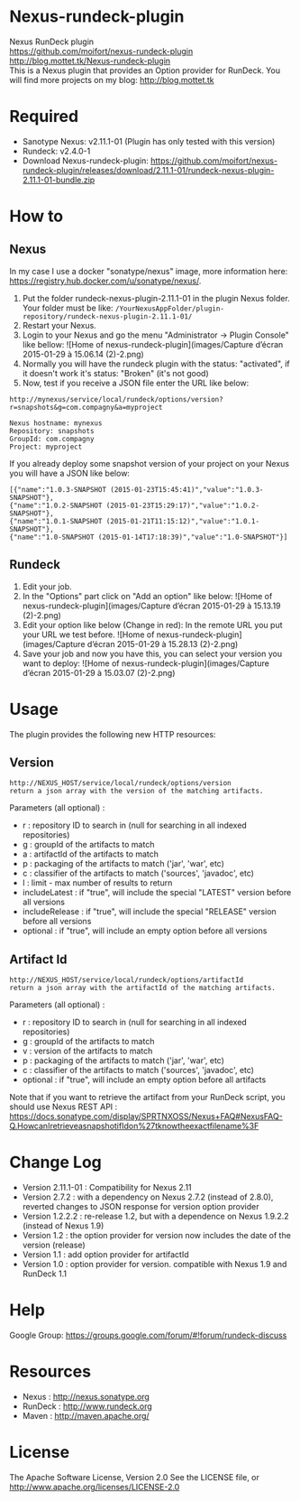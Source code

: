 Nexus-rundeck-plugin
========
Nexus RunDeck plugin  
https://github.com/moifort/nexus-rundeck-plugin  
http://blog.mottet.tk/Nexus-rundeck-plugin  
This is a Nexus plugin that provides an Option provider for RunDeck. You will find more projects on my blog: http://blog.mottet.tk

# Required
* Sanotype Nexus: v2.11.1-01 (Plugin has only tested with this version)
* Rundeck: v2.4.0-1
* Download Nexus-rundeck-plugin: https://github.com/moifort/nexus-rundeck-plugin/releases/download/2.11.1-01/rundeck-nexus-plugin-2.11.1-01-bundle.zip

# How to
## Nexus
In my case I use a docker "sonatype/nexus" image, more information here: https://registry.hub.docker.com/u/sonatype/nexus/.

1. Put the folder rundeck-nexus-plugin-2.11.1-01 in the plugin Nexus folder. Your folder must be like: ```/YourNexusAppFolder/plugin-repository/rundeck-nexus-plugin-2.11.1-01/```
2. Restart your Nexus.
3. Login to your Nexus and go the menu "Administrator -> Plugin Console" like bellow:
![Home of nexus-rundeck-plugin](images/Capture d’écran 2015-01-29 à 15.06.14 (2)-2.png)
4. Normally you will have the rundeck plugin with the status: "activated", if it doesn't work it's status: "Broken" (it's not good)
5. Now, test if you receive a JSON file enter the URL like below:
```
http://mynexus/service/local/rundeck/options/version?r=snapshots&g=com.compagny&a=myproject

Nexus hostname: mynexus
Repository: snapshots
GroupId: com.compagny
Project: myproject
```

If you already deploy some snapshot version of your project on your Nexus you will have a JSON like below:
```
[{"name":"1.0.3-SNAPSHOT (2015-01-23T15:45:41)","value":"1.0.3-SNAPSHOT"},
{"name":"1.0.2-SNAPSHOT (2015-01-23T15:29:17)","value":"1.0.2-SNAPSHOT"},
{"name":"1.0.1-SNAPSHOT (2015-01-21T11:15:12)","value":"1.0.1-SNAPSHOT"},
{"name":"1.0-SNAPSHOT (2015-01-14T17:18:39)","value":"1.0-SNAPSHOT"}]
```

## Rundeck

1. Edit your job.
2. In the "Options" part click on "Add an option" like below:
![Home of nexus-rundeck-plugin](images/Capture d’écran 2015-01-29 à 15.13.19 (2)-2.png)
3. Edit your option like below (Change in red): In the remote URL you put your URL we test before.
![Home of nexus-rundeck-plugin](images/Capture d’écran 2015-01-29 à 15.28.13 (2)-2.png)
4. Save your job and now you have this, you can select your version you want to deploy:
![Home of nexus-rundeck-plugin](images/Capture d’écran 2015-01-29 à 15.03.07 (2)-2.png)

# Usage
The plugin provides the following new HTTP resources:

## Version
```
http://NEXUS_HOST/service/local/rundeck/options/version 
return a json array with the version of the matching artifacts.
```
Parameters (all optional) :
  * r : repository ID to search in (null for searching in all indexed repositories)
  * g : groupId of the artifacts to match
  * a : artifactId of the artifacts to match
  * p : packaging of the artifacts to match ('jar', 'war', etc)
  * c : classifier of the artifacts to match ('sources', 'javadoc', etc)
  * l : limit - max number of results to return
  * includeLatest : if "true", will include the special "LATEST" version before all versions
  * includeRelease : if "true", will include the special "RELEASE" version before all versions
  * optional : if "true", will include an empty option before all versions


## Artifact Id
```
http://NEXUS_HOST/service/local/rundeck/options/artifactId
return a json array with the artifactId of the matching artifacts.
```

Parameters (all optional) :
  * r : repository ID to search in (null for searching in all indexed repositories)
  * g : groupId of the artifacts to match
  * v : version of the artifacts to match
  * p : packaging of the artifacts to match ('jar', 'war', etc)
  * c : classifier of the artifacts to match ('sources', 'javadoc', etc)
  * optional : if "true", will include an empty option before all artifacts

Note that if you want to retrieve the artifact from your RunDeck script, you should use Nexus REST API : https://docs.sonatype.com/display/SPRTNXOSS/Nexus+FAQ#NexusFAQ-Q.HowcanIretrieveasnapshotifIdon%27tknowtheexactfilename%3F 

# Change Log
* Version 2.11.1-01 : Compatibility for Nexus 2.11 
* Version 2.7.2 : with a dependency on Nexus 2.7.2 (instead of 2.8.0), reverted changes to JSON response for version option provider
* Version 1.2.2.2 : re-release 1.2, but with a dependence on Nexus 1.9.2.2 (instead of Nexus 1.9)
* Version 1.2 : the option provider for version now includes the date of the version (release)
* Version 1.1 : add option provider for artifactId
* Version 1.0 : option provider for version. compatible with Nexus 1.9 and RunDeck 1.1

# Help
Google Group: https://groups.google.com/forum/#!forum/rundeck-discuss

# Resources
- Nexus : http://nexus.sonatype.org
- RunDeck : http://www.rundeck.org
- Maven : http://maven.apache.org/

# License
The Apache Software License, Version 2.0
See the LICENSE file, or http://www.apache.org/licenses/LICENSE-2.0
